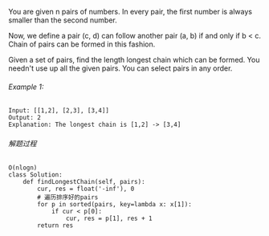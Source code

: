 You are given n pairs of numbers. In every pair, the first number is always smaller than the second number.

Now, we define a pair (c, d) can follow another pair (a, b) if and only if b < c. Chain of pairs can be formed in this fashion.

Given a set of pairs, find the length longest chain which can be formed. You needn't use up all the given pairs. You can select pairs in any order.

###### Example 1: 
	Input: [[1,2], [2,3], [3,4]]
	Output: 2
	Explanation: The longest chain is [1,2] -> [3,4]
	
###### 解题过程
```
O(nlogn)
class Solution:
    def findLongestChain(self, pairs):        
        cur, res = float('-inf'), 0
        # 遍历排序好的pairs
        for p in sorted(pairs, key=lambda x: x[1]):
            if cur < p[0]: 
                cur, res = p[1], res + 1
        return res
```

